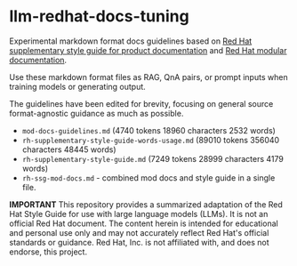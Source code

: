 # llm-redhat-docs-tuning

Experimental markdown format docs guidelines based on [Red Hat supplementary style guide for product documentation](https://github.com/redhat-documentation/supplementary-style-guide/tree/main) and [Red Hat modular documentation](https://github.com/redhat-documentation/modular-docs).

Use these markdown format files as RAG, QnA pairs, or prompt inputs when training models or generating output.

The guidelines have been edited for brevity, focusing on general source format-agnostic guidance as much as possible.

* `mod-docs-guidelines.md` (4740 tokens 18960 characters 2532 words)
* `rh-supplementary-style-guide-words-usage.md` (89010 tokens 356040 characters 48445 words)
* `rh-supplementary-style-guide.md` (7249 tokens 28999 characters 4179 words)
* `rh-ssg-mod-docs.md` - combined mod docs and style guide in a single file.

**IMPORTANT**
This repository provides a summarized adaptation of the Red Hat Style Guide for use with large language models (LLMs). It is not an official Red Hat document. The content herein is intended for educational and personal use only and may not accurately reflect Red Hat's official standards or guidance. Red Hat, Inc. is not affiliated with, and does not endorse, this project.